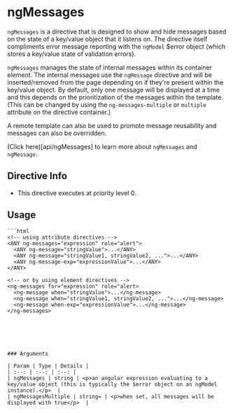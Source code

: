 



# ngMessages








`ngMessages` is a directive that is designed to show and hide messages based on the state
of a key/value object that it listens on. The directive itself compliments error message
reporting with the `ngModel` $error object (which stores a key/value state of validation errors).

`ngMessages` manages the state of internal messages within its container element. The internal
messages use the `ngMessage` directive and will be inserted/removed from the page depending
on if they're present within the key/value object. By default, only one message will be displayed
at a time and this depends on the prioritization of the messages within the template. (This can
be changed by using the `ng-messages-multiple` or `multiple` attribute on the directive container.)

A remote template can also be used to promote message reusability and messages can also be
overridden.

(Click here)[api/ngMessages] to learn more about `ngMessages` and `ngMessage`.








## Directive Info


* This directive executes at priority level 0.


## Usage


```
```html
<!-- using attribute directives -->
<ANY ng-messages="expression" role="alert">
  <ANY ng-message="stringValue">...</ANY>
  <ANY ng-message="stringValue1, stringValue2, ...">...</ANY>
  <ANY ng-message-exp="expressionValue">...</ANY>
</ANY>

<!-- or by using element directives -->
<ng-messages for="expression" role="alert>
  <ng-message when="stringValue">...</ng-message>
  <ng-message when="stringValue1, stringValue2, ...">...</ng-message>
  <ng-message when-exp="expressionValue">...</ng-message>
</ng-messages>
```
```





### Arguments

| Param | Type | Details |
| :--: | :--: | :--: |
| ngMessages | string | <p>an angular expression evaluating to a key/value object (this is typically the $error object on an ngModel instance).</p>  |
| ngMessagesMultiple | string= | <p>when set, all messages will be displayed with true</p>  |




